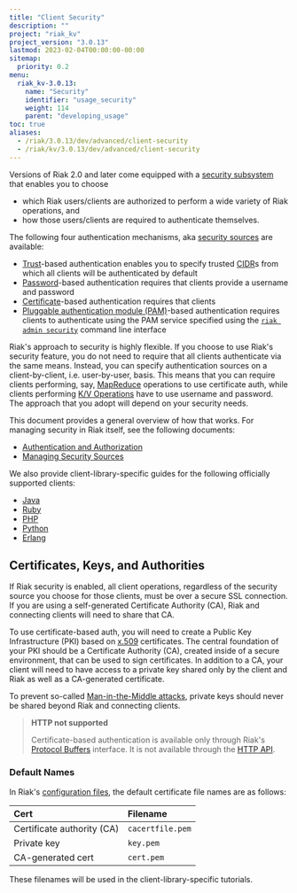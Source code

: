 ```yaml
---
title: "Client Security"
description: ""
project: "riak_kv"
project_version: "3.0.13"
lastmod: 2023-02-04T00:00:00-00:00
sitemap:
  priority: 0.2
menu:
  riak_kv-3.0.13:
    name: "Security"
    identifier: "usage_security"
    weight: 114
    parent: "developing_usage"
toc: true
aliases:
  - /riak/3.0.13/dev/advanced/client-security
  - /riak/kv/3.0.13/dev/advanced/client-security
---
```


Versions of Riak 2.0 and later come equipped with a [security subsystem]({{<baseurl>}}riak/kv/3.0.13/using/security/basics) that enables you to choose

* which Riak users/clients are authorized to perform a wide variety of
  Riak operations, and
* how those users/clients are required to authenticate themselves.

The following four authentication mechanisms, aka [security sources]({{<baseurl>}}riak/kv/3.0.13/using/security/managing-sources/) are available:

* [Trust]({{<baseurl>}}riak/kv/3.0.13/using/security/managing-sources/#trust-based-authentication)-based
  authentication enables you to specify trusted
  [CIDR](http://en.wikipedia.org/wiki/Classless_Inter-Domain_Routing)s
  from which all clients will be authenticated by default
* [Password]({{<baseurl>}}riak/kv/3.0.13/using/security/managing-sources/#password-based-authentication)-based authentication requires
  that clients provide a username and password
* [Certificate]({{<baseurl>}}riak/kv/3.0.13/using/security/managing-sources/#certificate-based-authentication)-based authentication
  requires that clients
* [Pluggable authentication module (PAM)]({{<baseurl>}}riak/kv/3.0.13/using/security/managing-sources/#pam-based-authentication)-based authentication requires
  clients to authenticate using the PAM service specified using the
  [`riak admin security`]({{<baseurl>}}riak/kv/3.0.13/using/security/managing-sources/#managing-sources)
  command line interface

Riak's approach to security is highly flexible. If you choose to use
Riak's security feature, you do not need to require that all clients
authenticate via the same means. Instead, you can specify authentication
sources on a client-by-client, i.e. user-by-user, basis. This means that
you can require clients performing, say, [MapReduce]({{<baseurl>}}riak/kv/3.0.13/developing/usage/mapreduce/)
operations to use certificate auth, while clients performing [K/V Operations]({{<baseurl>}}riak/kv/3.0.13/developing/usage) have to use username and password. The approach
that you adopt will depend on your security needs.

This document provides a general overview of how that works. For
managing security in Riak itself, see the following documents:

* [Authentication and Authorization]({{<baseurl>}}riak/kv/3.0.13/using/security/basics)
* [Managing Security Sources]({{<baseurl>}}riak/kv/3.0.13/using/security/managing-sources/)

We also provide client-library-specific guides for the following
officially supported clients:

* [Java]({{<baseurl>}}riak/kv/3.0.13/developing/usage/security/java)
* [Ruby]({{<baseurl>}}riak/kv/3.0.13/developing/usage/security/ruby)
* [PHP]({{<baseurl>}}riak/kv/3.0.13/developing/usage/security/php)
* [Python]({{<baseurl>}}riak/kv/3.0.13/developing/usage/security/python)
* [Erlang]({{<baseurl>}}riak/kv/3.0.13/developing/usage/security/erlang)

## Certificates, Keys, and Authorities

If Riak security is enabled, all client operations, regardless of the
security source you choose for those clients, must be over a secure SSL
connection. If you are using a self-generated Certificate Authority
(CA), Riak and connecting clients will need to share that CA.

To use certificate-based auth, you will need to create a Public Key
Infrastructure (PKI) based on
[x.509](http://en.wikipedia.org/wiki/X.509) certificates. The central
foundation of your PKI should be a Certificate Authority (CA), created
inside of a secure environment, that can be used to sign certificates.
In addition to a CA, your client will need to have access to a private
key shared only by the client and Riak as well as a CA-generated
certificate.

To prevent so-called [Man-in-the-Middle
attacks](http://en.wikipedia.org/wiki/Man-in-the-middle_attack), private
keys should never be shared beyond Riak and connecting clients.

> **HTTP not supported**
>
> Certificate-based authentication is available only through Riak's
[Protocol Buffers]({{<baseurl>}}riak/kv/3.0.13/developing/api/protocol-buffers/) interface. It is not available through the
[HTTP API]({{<baseurl>}}riak/kv/3.0.13/developing/api/http).

### Default Names

In Riak's [configuration files]({{<baseurl>}}riak/kv/3.0.13/configuring/reference/#security), the
default certificate file names are as follows:

Cert | Filename
:----|:-------
Certificate authority (CA) | `cacertfile.pem`
Private key | `key.pem`
CA-generated cert | `cert.pem`

These filenames will be used in the client-library-specific tutorials.

